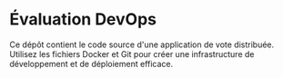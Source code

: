 # Évaluation DevOps

Ce dépôt contient le code source d'une application de vote distribuée. Utilisez les fichiers Docker et Git pour créer une infrastructure de développement et de déploiement efficace.
